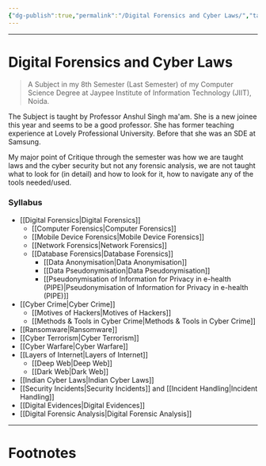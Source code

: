 ```yaml
---
{"dg-publish":true,"permalink":"/Digital Forensics and Cyber Laws/","tags":["Academics","CyberSec","Legal"]}
---
```



---
# Digital Forensics and Cyber Laws
> A Subject in my 8th Semester (Last Semester) of my Computer Science Degree at Jaypee Institute of Information Technology (JIIT), Noida.

The Subject is taught by Professor Anshul Singh ma'am. She is a new joinee this year and seems to be a good professor. She has former teaching experience at Lovely Professional University. Before that she was an SDE at Samsung.

My major point of Critique through the semester was how we are taught laws and the cyber security but not any forensic analysis, we are not taught what to look for (in detail) and how to look for it, how to navigate any of the tools needed/used.

### Syllabus
- [[Digital Forensics\|Digital Forensics]]
	- [[Computer Forensics\|Computer Forensics]]
	- [[Mobile Device Forensics\|Mobile Device Forensics]]
	- [[Network Forensics\|Network Forensics]]
	- [[Database Forensics\|Database Forensics]]
		- [[Data Anonymisation\|Data Anonymisation]]
		- [[Data Pseudonymisation\|Data Pseudonymisation]]
		- [[Pseudonymisation of Information for Privacy in e-health (PIPE)\|Pseudonymisation of Information for Privacy in e-health (PIPE)]]
- [[Cyber Crime\|Cyber Crime]]
	- [[Motives of Hackers\|Motives of Hackers]]
	- [[Methods & Tools in Cyber Crime\|Methods & Tools in Cyber Crime]]
- [[Ransomware\|Ransomware]]
- [[Cyber Terrorism\|Cyber Terrorism]]
- [[Cyber Warfare\|Cyber Warfare]]
- [[Layers of Internet\|Layers of Internet]]
	- [[Deep Web\|Deep Web]]
	- [[Dark Web\|Dark Web]]
- [[Indian Cyber Laws\|Indian Cyber Laws]]
- [[Security Incidents\|Security Incidents]] and [[Incident Handling\|Incident Handling]]
- [[Digital Evidences\|Digital Evidences]]
- [[Digital Forensic Analysis\|Digital Forensic Analysis]]

---
# Footnotes